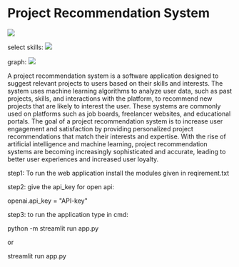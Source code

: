 # Project Recommendation System

<img src=https://user-images.githubusercontent.com/86301469/226154091-b54f035f-fee5-4d91-bc0f-3a637f1307de.png>

select skills:
<img src=https://user-images.githubusercontent.com/86301469/226154180-01da5276-a7cf-442d-a3c8-2bf016fc4b3e.png>

graph:
<img src=https://user-images.githubusercontent.com/86301469/226154277-b882baec-6f39-483f-94d3-01c75e7ee8bd.png>


A project recommendation system is a software application designed to suggest relevant projects to users based on their skills and interests. The system uses machine learning algorithms to analyze user data, such as past projects, skills, and interactions with the platform, to recommend new projects that are likely to interest the user.
These systems are commonly used on platforms such as job boards, freelancer websites, and educational portals. The goal of a project recommendation system is to increase user engagement and satisfaction by providing personalized project recommendations that match their interests and expertise.
 With the rise of artificial intelligence and machine learning, project recommendation systems are becoming increasingly sophisticated and accurate, leading to better user experiences and increased user loyalty.
 
 step1:
 To run the web application install the modules given in reqirement.txt
 
 step2:
 give the api_key for open api:
 
 openai.api_key = "API-key"
 
 step3:
 to run the application type in cmd:
 
 python -m streamlit run app.py
 
 or
 
 streamlit run app.py
 
 
 
 
 
